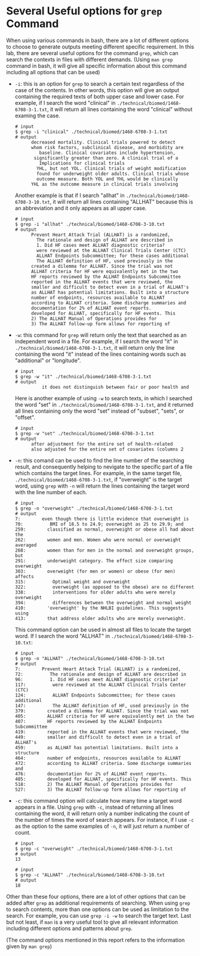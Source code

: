 # **Several Useful options for `grep` Command**
When using various commands in bash, there are a lot of different options to choose to generate outputs meeting different specific requirement. In this lab, there are several useful options for the command `grep`, which can search the contexts in files with different demands. (Using `man grep` command in bash, it will give all specific information about this command including all options that can be used)
* `-i`: this is an option for `grep` to search a certain text regardless of the case of the contents. In other words, this option will give an output containing the required texts of both upper case and lower case. For example, if I search the word "clinical" in `./technical/biomed/1468-6708-3-1.txt`, it will return all lines containing the word "clinical" without examing the case.
  
  ```
  # input
  $ grep -i "clinical" ./technical/biomed/1468-6708-3-1.txt
  # output
        decreased mortality. Clinical trials powered to detect
        whom risk factors, subclinical disease, and morbidity are
           baseline. Clinical covariates include hypertension,
         significantly greater than zero. A clinical trial of a
           Implications for clinical trials
          YHL, but not YOL. Clinical trials of weight modification
          found for underweight older adults. Clinical trials whose
          outcome measure. Both YOL and YHL would be clinically
        YHL as the outcome measure in clinical trials involving
  ```
  
  Another example is that if I search "allhat" in `./technical/biomed/1468-6708-3-10.txt`, it will return all lines containing "ALLHAT" because this is an abbreviation and it only appears as all upper case.
  
  ```
  # input
  $ grep -i "allhat" ./technical/biomed/1468-6708-3-10.txt
  # output
        Prevent Heart Attack Trial (ALLHAT) is a randomized,
          The rationale and design of ALLHAT are described in
          1. Did HF cases meet ALLHAT diagnostic criteria?
          were reviewed at the ALLHAT Clinical Trials Center (CTC)
          ALLHAT Endpoints Subcommittee; for these cases additional
          The ALLHAT definition of HF, used previously in the
        created a dilemma for ALLHAT. Since the trial was not
        ALLHAT criteria for HF were equivalently met in the two
        HF reports reviewed by the ALLHAT Endpoints Subcommittee
        reported in the ALLHAT events that were reviewed, the
        smaller and difficult to detect even in a trial of ALLHAT's
        as ALLHAT has potential limitations. Built into a structure
        number of endpoints, resources available to ALLHAT
        according to ALLHAT criteria. Some discharge summaries and
        documentation for 2% of ALLHAT event reports.
        developed for ALLHAT, specifically for HF events. This
        2) The ALLHAT Manual of Operations provides for
        3) The ALLHAT follow-up form allows for reporting of
  ```

* `-w`: this command for `grep` will return only the text that searched as an independent word in a file. For example, if I search the word "it" in `./technical/biomed/1468-6708-3-1.txt`, it will return only the line containing the word "it" instead of the lines containing words such as "additional" or "longitude".

  ```
  # input
  $ grep -w "it" ./technical/biomed/1468-6708-3-1.txt
  # output
            it does not distinguish between fair or poor health and
  ```
  
  Here is another example of using `-w` to search texts, in which I searched the word "set" in `./technical/biomed/1468-6708-3-1.txt`, and it returned all lines containing only the word "set" instead of "subset", "sets", or "offset".
  
  ```
  # input
  $ grep -w "set" ./technical/biomed/1468-6708-3-1.txt
  # output
        after adjustment for the entire set of health-related
        also adjusted for the entire set of covariates (columns 2
  ```
  
* `-n`: this comand can be used to find the line number of the searching result, and consequently helping to nevigate to the specific part of a file which contains the target lines. For example, in the same target file, `./technical/biomed/1468-6708-3-1.txt`, if "overweight" is the target word, using `grep` with `-n` will return the lines containing the target word with the line number of each.

  ```
  # input
  $ grep -n "overweight" ./technical/biomed/1468-6708-3-1.txt
  # output
  7:        even though there is little evidence that overweight is
  70:          BMI of 18.5 to 24.9; overweight as 25 to 29.9; and
  259:        classified as normal, overweight or obese all had about the
  262:        women and men. Women who were normal or overweight averaged
  268:        women than for men in the normal and overweight groups, but
  291:        underweight category. The effect size comparing overweight
  303:        overweight (for men or women) or obese (for men) affects
  315:          Optimal weight and overweight
  322:          overweight (as opposed to the obese) are no different
  338:          interventions for older adults who were merely overweight
  394:          differences between the overweight and normal weight
  410:        'overweight' by the NHLBI guidelines. This suggests using
  413:        that address older adults who are merely overweight.
  ```
  
  This command option can be used in almost all files to locate the target word. If I search the word "ALLHAT" in `./technical/biomed/1468-6708-3-10.txt`: 
  
  ```
  # input
  $ grep -n "ALLHAT" ./technical/biomed/1468-6708-3-10.txt
  # output
  7:        Prevent Heart Attack Trial (ALLHAT) is a randomized,
  72:          The rationale and design of ALLHAT are described in
  96:          1. Did HF cases meet ALLHAT diagnostic criteria?
  117:          were reviewed at the ALLHAT Clinical Trials Center (CTC)
  124:          ALLHAT Endpoints Subcommittee; for these cases additional
  147:          The ALLHAT definition of HF, used previously in the
  379:        created a dilemma for ALLHAT. Since the trial was not
  405:        ALLHAT criteria for HF were equivalently met in the two
  407:        HF reports reviewed by the ALLHAT Endpoints Subcommittee
  419:        reported in the ALLHAT events that were reviewed, the
  449:        smaller and difficult to detect even in a trial of ALLHAT's
  459:        as ALLHAT has potential limitations. Built into a structure
  464:        number of endpoints, resources available to ALLHAT
  472:        according to ALLHAT criteria. Some discharge summaries and
  476:        documentation for 2% of ALLHAT event reports.
  485:        developed for ALLHAT, specifically for HF events. This
  518:        2) The ALLHAT Manual of Operations provides for
  527:        3) The ALLHAT follow-up form allows for reporting of
  ```
  
* `-c`: this command option will calculate how many time a target word appears in a file. Using `grep` with `-c`, instead of returning all lines containing the word, it will return only a number indicating the count of the number of times the word of search appears. For instance, if I use `-c` as the option to the same examples of `-n`, it will just return a number of count.

  ```
  # input
  $ grep -c "overweight" ./technical/biomed/1468-6708-3-1.txt
  # output
  13
  ```
  
  ```
  # input
  $ grep -c "ALLHAT" ./technical/biomed/1468-6708-3-10.txt
  # output
  18
  ```
  
Other than these four options, there are a lot of other options that can be added after `grep` as additional requirements of searching. When using `grep` to search contents, more than one options can be used as limitation to the search. For example, you can use `grep -i -w` to search the target text. Last but not least, if `man` is a very useful tool to give all relevant information including different options and patterns about `grep`.

(The command options mentioned in this report refers to the information given by `man grep`)
